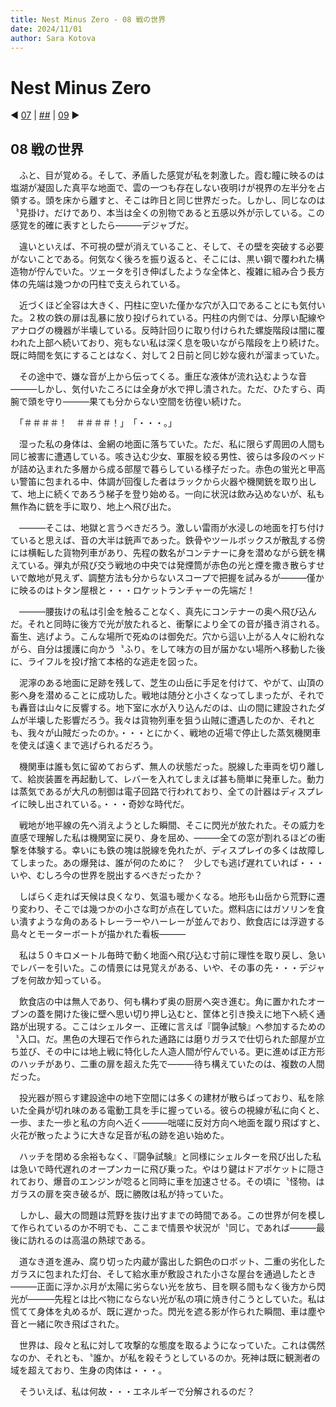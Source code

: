 ```yaml
---
title: Nest Minus Zero - 08 戦の世界
date: 2024/11/01
author: Sara Kotova
---
```


# Nest Minus Zero

◀ [07](/work/novel/post-NestMinusZero/07) | [##](/work/novel/post-NestMinusZero/summary) | [09](/work/novel/post-NestMinusZero/09) ▶

## 08 戦の世界

<div class='max-w-3xl'>

　ふと、目が覚める。そして、矛盾した感覚が私を刺激した。霞む瞳に映るのは塩湖が凝固した真平な地面で、雲の一つも存在しない夜明けが視界の左半分を占領する。頭を床から離すと、そこは昨日と同じ世界だった。しかし、同じなのは〝見掛け〟だけであり、本当は全くの別物であると五感以外が示している。この感覚を的確に表すとしたら―――デジャブだ。

　違いといえば、不可視の壁が消えていること、そして、その壁を突破する必要がないことである。何気なく後ろを振り返ると、そこには、黒い鋼で覆われた構造物が佇んでいた。ツェータを引き伸ばしたような全体と、複雑に組み合う長方体の先端は幾つかの円柱で支えられている。

　近づくほど全容は大きく、円柱に空いた僅かな穴が入口であることにも気付いた。２枚の鉄の扉は乱暴に放り投げられている。円柱の内側では、分厚い配線やアナログの機器が半壊している。反時計回りに取り付けられた螺旋階段は闇に覆われた上部へ続いており、宛もない私は深く息を吸いながら階段を上り続けた。既に時間を気にすることはなく、対して２日前と同じ妙な疲れが溜まっていた。

　その途中で、嫌な音が上から伝ってくる。重圧な液体が流れ込むような音―――しかし、気付いたころには全身が水で押し潰された。ただ、ひたすら、両腕で頭を守り―――果ても分からない空間を彷徨い続けた。

　「＃＃＃＃！　＃＃＃＃！」　「・・・。」

　湿った私の身体は、金網の地面に落ちていた。ただ、私に限らず周囲の人間も同じ被害に遭遇している。咳き込む少女、軍服を絞る男性、彼らは多段のベッドが詰め込まれた多層から成る部屋で暮らしている様子だった。赤色の蛍光と甲高い警笛に包まれる中、体調が回復した者はラックから火器や機関銃を取り出して、地上に続くであろう梯子を登り始める。一向に状況は飲み込めないが、私も無作為に銃を手に取り、地上へ飛び出た。

　―――そこは、地獄と言うべきだろう。激しい雷雨が水浸しの地面を打ち付けていると思えば、音の大半は銃声であった。鉄骨やツールボックスが散乱する傍には横転した貨物列車があり、先程の数名がコンテナーに身を潜めながら銃を構えている。弾丸が飛び交う戦地の中央では発煙筒が赤色の光と煙を撒き散らすせいで敵地が見えず、調整方法も分からないスコープで把握を試みるが―――僅かに映るのはトタン屋根と・・・ロケットランチャーの先端だ！

　―――腰抜けの私は引金を触ることなく、真先にコンテナーの奥へ飛び込んだ。それと同時に後方で光が放たれると、衝撃により全ての音が掻き消される。畜生、逃げよう。こんな場所で死ぬのは御免だ。穴から這い上がる人々に紛れながら、自分は援護に向かう〝ふり〟をして味方の目が届かない場所へ移動した後に、ライフルを投げ捨て本格的な逃走を図った。

　泥濘のある地面に足跡を残して、芝生の山岳に手足を付けて、やがて、山頂の影へ身を潜めることに成功した。戦地は随分と小さくなってしまったが、それでも轟音は山々に反響する。地下室に水が入り込んだのは、山の間に建設されたダムが半壊した影響だろう。我々は貨物列車を狙う山賊に遭遇したのか、それとも、我々が山賊だったのか。・・・とにかく、戦地の近場で停止した蒸気機関車を使えば遠くまで逃げられるだろう。

　機関車は誰も気に留めておらず、無人の状態だった。脱線した車両を切り離して、給炭装置を再起動して、レバーを入れてしまえば甚も簡単に発車した。動力は蒸気であるが大凡の制御は電子回路で行われており、全ての計器はディスプレイに映し出されている。・・・奇妙な時代だ。

　戦地が地平線の先へ消えようとした瞬間、そこに閃光が放たれた。その威力を直感で理解した私は機関室に戻り、身を屈め、―――全ての窓が割れるほどの衝撃を体験する。幸いにも鉄の塊は脱線を免れたが、ディスプレイの多くは故障してしまった。あの爆発は、誰が何のために？　少しでも逃げ遅れていれば・・・いや、むしろ今の世界を脱出するべきだったか？

　しばらく走れば天候は良くなり、気温も暖かくなる。地形も山岳から荒野に遷り変わり、そこでは幾つかの小さな町が点在していた。燃料店にはガソリンを食い潰すような角のあるトレーラーやハーレーが並んでおり、飲食店には浮遊する島々とモーターボートが描かれた看板―――

　私は５０キロメートル毎時で動く地面へ飛び込む寸前に理性を取り戻し、急いでレバーを引いた。この情景には見覚えがある、いや、その事の先・・・デジャブを何故か知っている。

　飲食店の中は無人であり、何も構わず奥の厨房へ突き進む。角に置かれたオーブンの蓋を開けた後に壁へ思い切り押し込むと、筐体と引き換えに地下へ続く通路が出現する。ここはシェルター、正確に言えば『闘争試験』へ参加するための〝入口〟だ。黒色の大理石で作られた通路には磨りガラスで仕切られた部屋が立ち並び、その中には地上戦に特化した人造人間が佇んでいる。更に進めば正方形のハッチがあり、二重の扉を超えた先で―――待ち構えていたのは、複数の人間だった。

　投光器が照らす建設途中の地下空間には多くの建材が散らばっており、私を除いた全員が切れ味のある電動工具を手に握っている。彼らの視線が私に向くと、一歩、また一歩と私の方向へ近く―――咄嗟に反対方向へ地面を蹴り飛ばすと、火花が散ったように大きな足音が私の跡を追い始めた。

　ハッチを閉める余裕もなく、『闘争試験』と同様にシェルターを飛び出した私は急いで時代遅れのオープンカーに飛び乗った。やはり鍵はドアポケットに隠されており、爆音のエンジンが唸ると同時に車を加速させる。その頃に〝怪物〟はガラスの扉を突き破るが、既に勝敗は私が持っていた。

　しかし、最大の問題は荒野を抜け出すまでの時間である。この世界が何を模して作られているのか不明でも、ここまで情景や状況が〝同じ〟であれば―――最後に訪れるのは高温の熱球である。

　道なき道を進み、腐り切った内蔵が露出した銅色のロボット、二重の劣化したガラスに包まれた灯台、そして給水車が敷設された小さな屋台を通過したとき―――正面に浮かぶ月が太陽に劣らない光を放ち、目を瞑る間もなく後方から閃光が―――先程とは比べ物にならない光が私の項に焼き付こうとしていた。私は慌てて身体を丸めるが、既に遅かった。閃光を遮る影が作られた瞬間、車は塵や音と一緒に吹き飛ばされた。

　世界は、段々と私に対して攻撃的な態度を取るようになっていた。これは偶然なのか、それとも、〝誰か〟が私を殺そうとしているのか。死神は既に観測者の域を超えており、生身の肉体は・・・。

　そういえば、私は何故・・・エネルギーで分解されるのだ？

</div>
